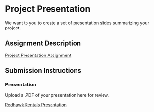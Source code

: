 # Project Presentation
We want to you to create a set of presentation slides summarizing your project.

## Assignment Description
[Project Presentation Assignment](https://education.launchcode.org/liftoff/assignments/project-presentation/)

## Submission Instructions

### Presentation
Upload a .PDF of your presentation here for review.

[Redhawk Rentals Presentation](https://docs.google.com/presentation/d/1FcXivpbnabU28lh_GogB6vkD970WwGcicnHvbaRPDAI/edit?usp=sharing)